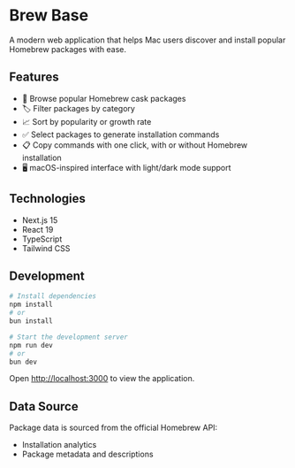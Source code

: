 # Brew Base

A modern web application that helps Mac users discover and install popular Homebrew packages with ease.

<!-- ![Brew Base](/public/file.svg) -->

## Features

- 🔎 Browse popular Homebrew cask packages
- 🏷️ Filter packages by category
- 📈 Sort by popularity or growth rate
- ✅ Select packages to generate installation commands
- 📋 Copy commands with one click, with or without Homebrew installation
- 🖥️ macOS-inspired interface with light/dark mode support

## Technologies

- Next.js 15
- React 19
- TypeScript
- Tailwind CSS

## Development

```bash
# Install dependencies
npm install
# or
bun install

# Start the development server
npm run dev
# or
bun dev
```

Open [http://localhost:3000](http://localhost:3000) to view the application.

## Data Source

Package data is sourced from the official Homebrew API:
- Installation analytics
- Package metadata and descriptions
